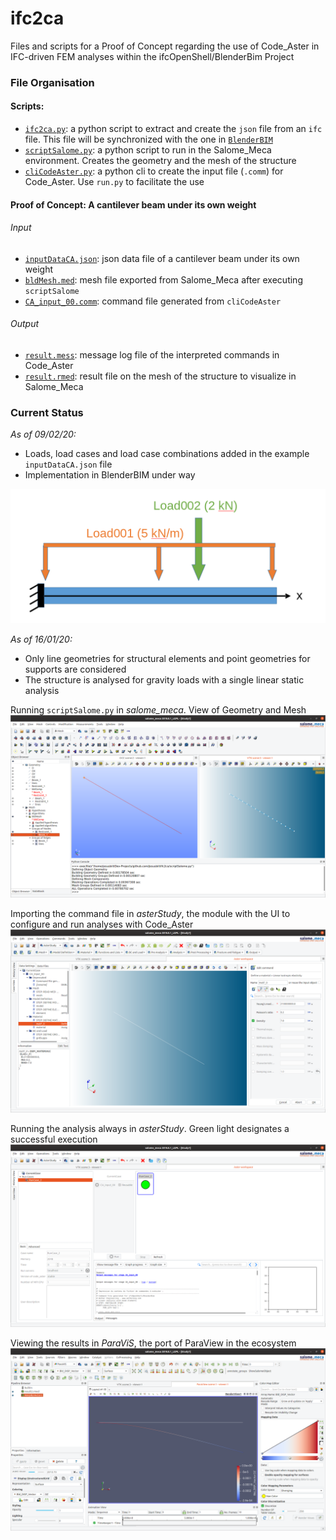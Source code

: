 # ifc2ca
Files and scripts for a Proof of Concept regarding the use of Code_Aster in IFC-driven FEM analyses within the ifcOpenShell/BlenderBim Project

### File Organisation
#### Scripts:
- [`ifc2ca.py`](ifc2ca.py): a python script to extract and create the `json` file from an `ifc` file. This file will be synchronized with the one in [`BlenderBIM`](https://github.com/IfcOpenShell/IfcOpenShell/tree/v0.6.0/src/ifcblenderexport/ifc2ca.py)
- [`scriptSalome.py`](scriptSalome.py): a python script to run in the Salome_Meca environment. Creates the geometry and the mesh of the structure
- [`cliCodeAster.py`](cliCodeAster.py): a python cli to create the input file (`.comm`) for Code_Aster. Use `run.py` to facilitate the use

#### Proof of Concept: A cantilever beam under its own weight
###### Input
- [`inputDataCA.json`](inputDataCA.json): json data file of a cantilever beam under its own weight
- [`bldMesh.med`](CodeAsterModel-CantileverBeam/bldMesh.med): mesh file exported from Salome_Meca after executing `scriptSalome`
- [`CA_input_00.comm`](CodeAsterModel-CantileverBeam/CA_input_00.comm): command file generated from `cliCodeAster`

###### Output
- [`result.mess`](CodeAsterModel-CantileverBeam/result.mess): message log file of the interpreted commands in Code_Aster
- [`result.rmed`](CodeAsterModel-CantileverBeam/result.rmed): result file on the mesh of the structure to visualize in Salome_Meca

### Current Status
_As of 09/02/20:_
- Loads, load cases and load case combinations added in the example `inputDataCA.json` file
- Implementation in BlenderBIM under way

 ![note](CodeAsterModel-CantileverBeam/cantileverBeamProblemDescription.png)

_As of 16/01/20:_
- Only line geometries for structural elements and point geometries for supports are considered
- The structure is analysed for gravity loads with a single linear static analysis

 Running `scriptSalome.py` in _salome_meca_. View of Geometry and Mesh
 ![note](CodeAsterModel-CantileverBeam/CA_1.png)

 Importing the command file in _asterStudy_, the module with the UI to configure and run analyses with Code_Aster
 ![note](CodeAsterModel-CantileverBeam/CA_2.png)

 Running the analysis always in _asterStudy_. Green light designates a successful execution
 ![note](CodeAsterModel-CantileverBeam/CA_3.png)

 Viewing the results in _ParaViS_, the port of ParaView in the ecosystem
 ![note](CodeAsterModel-CantileverBeam/CA_4.png)
